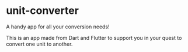 # unit-converter

A handy app for all your conversion needs!

This is an app made from Dart and Flutter to support you in your quest to convert one unit to another.
